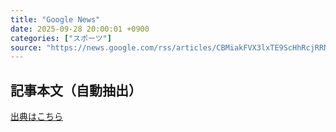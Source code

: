 ```yaml
---
title: "Google News"
date: 2025-09-28 20:00:01 +0900
categories: ["スポーツ"]
source: "https://news.google.com/rss/articles/CBMiakFVX3lxTE9ScHhRcjRRNzV5RkNOQW5kU2REcVJQLWIxQVJmVmF6NDRZbHlfZmJnbHd0ZDM0WGVWeFFmWmR4b19ybDNnOG1ISVRhMWFmdXhrTFNPTXNtZi1leDRtRU5sQUhBTnB5Yk9lekE?oc=5"
---
```


## 記事本文（自動抽出）
<body class="y0K44d EA71Tc" id="readabilityBody"></body>

[出典はこちら](https://news.google.com/rss/articles/CBMiakFVX3lxTE9ScHhRcjRRNzV5RkNOQW5kU2REcVJQLWIxQVJmVmF6NDRZbHlfZmJnbHd0ZDM0WGVWeFFmWmR4b19ybDNnOG1ISVRhMWFmdXhrTFNPTXNtZi1leDRtRU5sQUhBTnB5Yk9lekE?oc=5)
